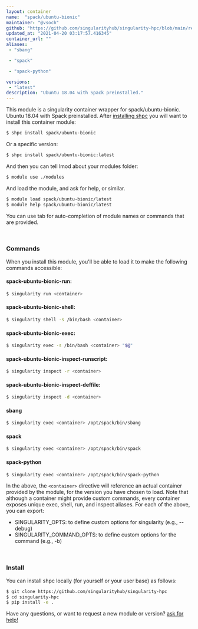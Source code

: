 ```yaml
---
layout: container
name:  "spack/ubuntu-bionic"
maintainer: "@vsoch"
github: "https://github.com/singularityhub/singularity-hpc/blob/main/registry/spack/ubuntu-bionic/container.yaml"
updated_at: "2021-04-20 03:17:57.416345"
container_url: ""
aliases:
 - "sbang"

 - "spack"

 - "spack-python"

versions:
 - "latest"
description: "Ubuntu 18.04 with Spack preinstalled."
---
```


This module is a singularity container wrapper for spack/ubuntu-bionic.
Ubuntu 18.04 with Spack preinstalled.
After [installing shpc](#install) you will want to install this container module:

```bash
$ shpc install spack/ubuntu-bionic
```

Or a specific version:

```bash
$ shpc install spack/ubuntu-bionic:latest
```

And then you can tell lmod about your modules folder:

```bash
$ module use ./modules
```

And load the module, and ask for help, or similar.

```bash
$ module load spack/ubuntu-bionic/latest
$ module help spack/ubuntu-bionic/latest
```

You can use tab for auto-completion of module names or commands that are provided.

<br>

### Commands

When you install this module, you'll be able to load it to make the following commands accessible:

#### spack-ubuntu-bionic-run:

```bash
$ singularity run <container>
```

#### spack-ubuntu-bionic-shell:

```bash
$ singularity shell -s /bin/bash <container>
```

#### spack-ubuntu-bionic-exec:

```bash
$ singularity exec -s /bin/bash <container> "$@"
```

#### spack-ubuntu-bionic-inspect-runscript:

```bash
$ singularity inspect -r <container>
```

#### spack-ubuntu-bionic-inspect-deffile:

```bash
$ singularity inspect -d <container>
```


#### sbang
       
```bash
$ singularity exec <container> /opt/spack/bin/sbang
```


#### spack
       
```bash
$ singularity exec <container> /opt/spack/bin/spack
```


#### spack-python
       
```bash
$ singularity exec <container> /opt/spack/bin/spack-python
```



In the above, the `<container>` directive will reference an actual container provided
by the module, for the version you have chosen to load. Note that although a container
might provide custom commands, every container exposes unique exec, shell, run, and
inspect aliases. For each of the above, you can export:

 - SINGULARITY_OPTS: to define custom options for singularity (e.g., --debug)
 - SINGULARITY_COMMAND_OPTS: to define custom options for the command (e.g., -b)

<br>
  
### Install

You can install shpc locally (for yourself or your user base) as follows:

```bash
$ git clone https://github.com/singularityhub/singularity-hpc
$ cd singularity-hpc
$ pip install -e .
```

Have any questions, or want to request a new module or version? [ask for help!](https://github.com/singularityhub/singularity-hpc/issues)